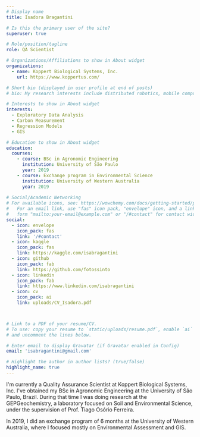 ```yaml
---
# Display name
title: Isadora Bragantini

# Is this the primary user of the site?
superuser: true

# Role/position/tagline
role: QA Scientist

# Organizations/Affiliations to show in About widget
organizations:
  - name: Koppert Biological Systems, Inc.
    url: https://www.koppertus.com/

# Short bio (displayed in user profile at end of posts)
# bio: My research interests include distributed robotics, mobile computing and programmable matter.

# Interests to show in About widget
interests:
  - Exploratory Data Analysis
  - Carbon Measurement
  - Regression Models
  - GIS

# Education to show in About widget
education:
  courses:
    - course: BSc in Agronomic Engineering
      institution: University of São Paulo
      year: 2019
    - course: Exchange program in Environmental Science
      institution: University of Western Australia
      year: 2019
    
# Social/Academic Networking
# For available icons, see: https://wowchemy.com/docs/getting-started/page-builder/#icons
#   For an email link, use "fas" icon pack, "envelope" icon, and a link in the
#   form "mailto:your-email@example.com" or "/#contact" for contact widget.
social:
  - icon: envelope
    icon_pack: fas
    link: '/#contact'
  - icon: kaggle
    icon_pack: fas
    link: https://kaggle.com/isabragantini
  - icon: github
    icon_pack: fab
    link: https://github.com/fotossinto
  - icon: linkedin
    icon_pack: fab
    link: https://www.linkedin.com/isabragantini
  - icon: cv
    icon_pack: ai
    link: uploads/CV_Isadora.pdf



# Link to a PDF of your resume/CV.
# To use: copy your resume to `static/uploads/resume.pdf`, enable `ai` icons in `params.toml`,
# and uncomment the lines below.

# Enter email to display Gravatar (if Gravatar enabled in Config)
email: 'isabragantini@gmail.com'

# Highlight the author in author lists? (true/false)
highlight_name: true
---
```


I'm currently a Quality Assurance Scientist at Koppert Biological Systems, Inc. I've obtained my BSc in Agronomic Engineering at the University of São Paulo, Brazil. During that time I was doing research at the GEPGeochemistry, a laboratory focused on Soil and Environmental Science, under the supervision of Prof. Tiago Osório Ferreira. 

In 2019, I did an exchange program of 6 months at the University of Western Australia, where I focused mostly on Environmental Assessment and GIS. 
